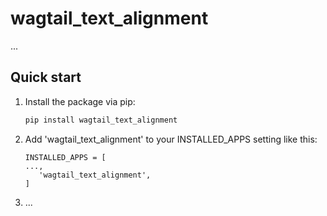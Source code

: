 wagtail_text_alignment
================

...

Quick start
-----------

1. Install the package via pip:

   ```bash
   pip install wagtail_text_alignment
   ```

2. Add 'wagtail_text_alignment' to your INSTALLED_APPS setting like this:

   ```
   INSTALLED_APPS = [
   ...,
      'wagtail_text_alignment',
   ]
   ```

3. ...
